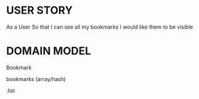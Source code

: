 # USER STORY

As a User
So that I can see all my bookmarks
I would like them to be visible

# DOMAIN MODEL

Bookmark

bookmarks (array/hash)

.list 